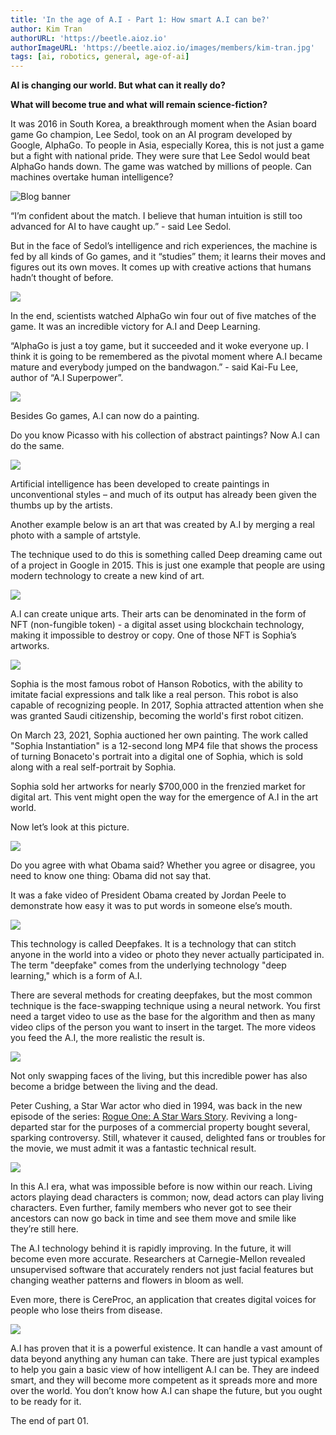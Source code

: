 ```yaml
---
title: 'In the age of A.I - Part 1: How smart A.I can be?'
author: Kim Tran
authorURL: 'https://beetle.aioz.io'
authorImageURL: 'https://beetle.aioz.io/images/members/kim-tran.jpg'
tags: [ai, robotics, general, age-of-ai]
---
```


**AI is changing our world. But what can it really do?**

**What will become true and what will remain science-fiction?**

It was 2016 in South Korea, a breakthrough moment when the Asian board game Go champion, Lee Sedol, took on an AI program developed by Google, AlphaGo. To people in Asia, especially Korea, this is not just a game but a fight with national pride. They were sure that Lee Sedol would beat AlphaGo hands down. The game was watched by millions of people. Can machines overtake human intelligence?

![Blog banner](https://github.com/aioz-ai/ai-docs-cms/blob/main/content/blog/assets/21-05-24-age-of-ai-1/header.png?raw=true)
<!--truncate-->

“I’m confident about the match. I believe that human intuition is still too advanced for AI to have caught up.” - said Lee Sedol.

But in the face of Sedol’s intelligence and rich experiences, the machine is fed by all kinds of Go games, and it “studies” them; it learns their moves and figures out its own moves. It comes up with creative actions that humans hadn’t thought of before.

![](https://github.com/aioz-ai/ai-docs-cms/blob/main/content/blog/assets/21-05-24-age-of-ai-1/unnamed10.png?raw=true)

In the end, scientists watched AlphaGo win four out of five matches of the game. It was an incredible victory for A.I and Deep Learning.

“AlphaGo is just a toy game, but it succeeded and it woke everyone up. I think it is going to be remembered as the pivotal moment where A.I became mature and everybody jumped on the bandwagon.” - said Kai-Fu Lee, author of “A.I Superpower”.

![](https://github.com/aioz-ai/ai-docs-cms/blob/main/content/blog/assets/21-05-24-age-of-ai-1/unnamed9.png?raw=true)

Besides Go games, A.I can now do a painting.

Do you know Picasso with his collection of abstract paintings? Now A.I can do the same.

![](https://github.com/aioz-ai/ai-docs-cms/blob/main/content/blog/assets/21-05-24-age-of-ai-1/unnamed8.png?raw=true)

Artificial intelligence has been developed to create paintings in unconventional styles – and much of its output has already been given the thumbs up by the artists.

Another example below is an art that was created by A.I by merging a real photo with a sample of artstyle.

The technique used to do this is something called Deep dreaming came out of a project in Google in 2015. This is just one example that people are using modern technology to create a new kind of art.


![](https://github.com/aioz-ai/ai-docs-cms/blob/main/content/blog/assets/21-05-24-age-of-ai-1/unnamed7.png?raw=true)


A.I can create unique arts. Their arts can be denominated in the form of NFT (non-fungible token) - a digital asset using blockchain technology, making it impossible to destroy or copy. One of those NFT is Sophia’s artworks.


![](https://github.com/aioz-ai/ai-docs-cms/blob/main/content/blog/assets/21-05-24-age-of-ai-1/unnamed6.png?raw=true)


Sophia is the most famous robot of Hanson Robotics, with the ability to imitate facial expressions and talk like a real person. This robot is also capable of recognizing people. In 2017, Sophia attracted attention when she was granted Saudi citizenship, becoming the world's first robot citizen.

On March 23, 2021, Sophia auctioned her own painting. The work called "Sophia Instantiation" is a 12-second long MP4 file that shows the process of turning Bonaceto's portrait into a digital one of Sophia, which is sold along with a real self-portrait by Sophia.

Sophia sold her artworks for nearly $700,000 in the frenzied market for digital art. This vent might open the way for the emergence of A.I in the art world.

Now let’s look at this picture.


![](https://github.com/aioz-ai/ai-docs-cms/blob/main/content/blog/assets/21-05-24-age-of-ai-1/unnamed5.png?raw=true)


Do you agree with what Obama said? Whether you agree or disagree, you need to know one thing: Obama did not say that.

It was a fake video of President Obama created by Jordan Peele to demonstrate how easy it was to put words in someone else’s mouth.


![](https://github.com/aioz-ai/ai-docs-cms/blob/main/content/blog/assets/21-05-24-age-of-ai-1/unnamed4.png?raw=true)


This technology is called Deepfakes. It is a technology that can stitch anyone in the world into a video or photo they never actually participated in. The term "deepfake" comes from the underlying technology "deep learning," which is a form of A.I.

There are several methods for creating deepfakes, but the most common technique is the face-swapping technique using a neural network. You first need a target video to use as the base for the algorithm and then as many video clips of the person you want to insert in the target. The more videos you feed the A.I, the more realistic the result is.


![](https://github.com/aioz-ai/ai-docs-cms/blob/main/content/blog/assets/21-05-24-age-of-ai-1/unnamed3.png?raw=true)


Not only swapping faces of the living, but this incredible power has also become a bridge between the living and the dead.

Peter Cushing, a Star War actor who died in 1994, was back in the new episode of the series: [Rogue One: A Star Wars Story](https://lwlies.com/reviews/rogue-one-a-star-wars-story/). Reviving a long-departed star for the purposes of a commercial property bought several, sparking controversy. Still, whatever it caused, delighted fans or troubles for the movie, we must admit it was a fantastic technical result.

![](https://github.com/aioz-ai/ai-docs-cms/blob/main/content/blog/assets/21-05-24-age-of-ai-1/unnamed2.png?raw=true)

In this A.I era, what was impossible before is now within our reach. Living actors playing dead characters is common; now, dead actors can play living characters. Even further, family members who never got to see their ancestors can now go back in time and see them move and smile like they’re still here.

The A.I technology behind it is rapidly improving. In the future, it will become even more accurate. Researchers at Carnegie-Mellon revealed unsupervised software that accurately renders not just facial features but changing weather patterns and flowers in bloom as well.

Even more, there is CereProc, an application that creates digital voices for people who lose theirs from disease.

![](https://github.com/aioz-ai/ai-docs-cms/blob/main/content/blog/assets/21-05-24-age-of-ai-1/unnamed.png?raw=true)

A.I has proven that it is a powerful existence. It can handle a vast amount of data beyond anything any human can take. There are just typical examples to help you gain a basic view of how intelligent A.I can be. They are indeed smart, and they will become more competent as it spreads more and more over the world. You don’t know how A.I can shape the future, but you ought to be ready for it.

The end of part 01.
